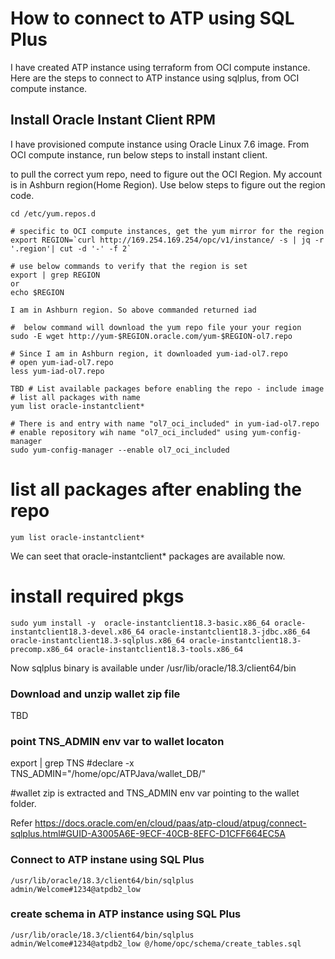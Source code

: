 # How to connect to ATP using SQL Plus

I have created ATP instance using terraform from OCI compute instance. 
Here are the steps to connect to ATP instance using sqlplus, from OCI compute instance.

## Install Oracle Instant Client RPM

I have provisioned compute instance using Oracle Linux 7.6 image. From OCI compute instance, run below steps to install instant client.

to pull the correct yum repo, need to figure out the OCI Region. My account is in Ashburn region(Home Region).
Use below steps to figure out the region code. 
```
cd /etc/yum.repos.d
 
# specific to OCI compute instances, get the yum mirror for the region
export REGION=`curl http://169.254.169.254/opc/v1/instance/ -s | jq -r '.region'| cut -d '-' -f 2`

# use below commands to verify that the region is set
export | grep REGION
or
echo $REGION

I am in Ashburn region. So above commanded returned iad

#  below command will download the yum repo file your your region
sudo -E wget http://yum-$REGION.oracle.com/yum-$REGION-ol7.repo

# Since I am in Ashburn region, it downloaded yum-iad-ol7.repo
# open yum-iad-ol7.repo
less yum-iad-ol7.repo

TBD # List available packages before enabling the repo - include image
# list all packages with name 
yum list oracle-instantclient*   

# There is and entry with name "ol7_oci_included" in yum-iad-ol7.repo
# enable repository wih name "ol7_oci_included" using yum-config-manager 
sudo yum-config-manager --enable ol7_oci_included

```

# list all packages after enabling the repo
```
yum list oracle-instantclient*    

```

We can seet that oracle-instantclient* packages are available now.

# install required pkgs
```
sudo yum install -y  oracle-instantclient18.3-basic.x86_64 oracle-instantclient18.3-devel.x86_64 oracle-instantclient18.3-jdbc.x86_64 oracle-instantclient18.3-sqlplus.x86_64 oracle-instantclient18.3-precomp.x86_64 oracle-instantclient18.3-tools.x86_64
```


Now sqlplus binary is available under /usr/lib/oracle/18.3/client64/bin

### Download and unzip wallet zip file
TBD

### point TNS_ADMIN env var to wallet locaton

export | grep TNS
 #declare -x TNS_ADMIN="/home/opc/ATPJava/wallet_DB/"

#wallet zip is extracted and TNS_ADMIN env var pointing to the wallet folder.

Refer https://docs.oracle.com/en/cloud/paas/atp-cloud/atpug/connect-sqlplus.html#GUID-A3005A6E-9ECF-40CB-8EFC-D1CFF664EC5A

### Connect to ATP instane using SQL Plus

```
/usr/lib/oracle/18.3/client64/bin/sqlplus admin/Welcome#1234@atpdb2_low
```

### create schema in ATP instance using SQL Plus
```
/usr/lib/oracle/18.3/client64/bin/sqlplus admin/Welcome#1234@atpdb2_low @/home/opc/schema/create_tables.sql
```
